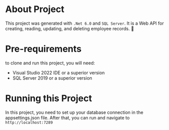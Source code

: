 # About Project 
This project was generated with `.Net 6.0` and `SQL Server`. It is a Web API for creating, reading, updating, and deleting employee records. 🚀

# Pre-requirements
to clone and run this project, you will need:
 - Visual Studio 2022 IDE or a superior version
 - SQL Server 2019 or a superior version

# Running this Project 
In this project, you need to set up your database connection in the appsettings.json file. After that, you can run and navigate to `http://localhost:7289`
